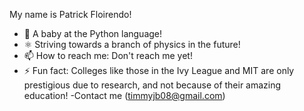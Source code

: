 My name is Patrick Floirendo!

- 🌱 A baby at the Python language!
- ⚛️ Striving towards a branch of physics in the future!
- 📫 How to reach me: Don't reach me yet!
- ⚡ Fun fact: Colleges like those in the Ivy League and MIT are only prestigious due to research, and not because of their amazing education!
-Contact me (timmyjb08@gmail.com)
